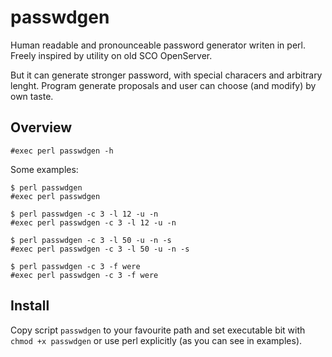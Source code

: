 # passwdgen
Human readable and pronounceable password generator writen in perl. Freely inspired by utility on old SCO OpenServer. 

But it can generate stronger password, with special characers and arbitrary
lenght. Program generate proposals and user can choose (and modify) by own taste.

## Overview
```
#exec perl passwdgen -h
```

Some examples:
```
$ perl passwdgen 
#exec perl passwdgen 

$ perl passwdgen -c 3 -l 12 -u -n
#exec perl passwdgen -c 3 -l 12 -u -n

$ perl passwdgen -c 3 -l 50 -u -n -s
#exec perl passwdgen -c 3 -l 50 -u -n -s

$ perl passwdgen -c 3 -f were
#exec perl passwdgen -c 3 -f were
```

## Install

Copy script `passwdgen` to your favourite path and set executable bit with `chmod +x passwdgen` or use perl explicitly (as you can see in examples).
